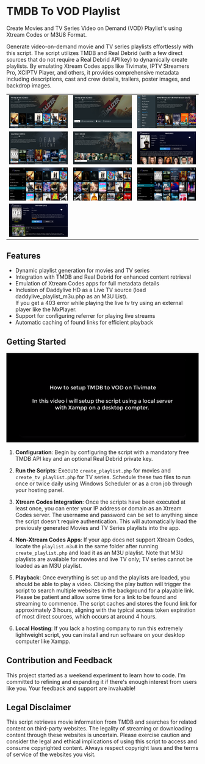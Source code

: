 # TMDB To VOD Playlist
Create Movies and TV Series Video on Demand (VOD) Playlist's using Xtream Codes or M3U8 Format.

Generate video-on-demand movie and TV series playlists effortlessly with this script. The script utilizes TMDB and Real Debrid (with a few direct sources that do not require a Real Debrid API key) to dynamically create playlists. By emulating Xtream Codes apps like Tivimate, IPTV Streamers Pro, XCIPTV Player, and others, it provides comprehensive metadata including descriptions, cast and crew details, trailers, poster images, and backdrop images.

<table>
  <tr>
    <td align="center">
      <img src="https://github.com/gogetta69/TMDB-To-VOD-Playlist/raw/main/images/101623110311.png" width="400">
    </td>
    <td align="center">
      <img src="https://github.com/gogetta69/TMDB-To-VOD-Playlist/raw/main/images/101623110433.png" width="400">
    </td>
    <td align="center">
      <img src="https://github.com/gogetta69/TMDB-To-VOD-Playlist/raw/main/images/101623110501.png" width="400">
    </td>
  </tr>
  <tr>
    <td align="center">
      <img src="https://github.com/gogetta69/TMDB-To-VOD-Playlist/raw/main/images/101623110535.png" width="400">
    </td>
    <td align="center">
      <img src="https://github.com/gogetta69/TMDB-To-VOD-Playlist/raw/main/images/101623110653.png" width="400">
    </td>
    <td align="center">
      <img src="https://github.com/gogetta69/TMDB-To-VOD-Playlist/raw/main/images/101623110819.png" width="400">
    </td>
  </tr>
  <tr>
    <td align="center">
      <img src="https://github.com/gogetta69/TMDB-To-VOD-Playlist/raw/main/images/101623110832.png" width="400">
    </td>
    <td align="center">
      <img src="https://github.com/gogetta69/TMDB-To-VOD-Playlist/raw/main/images/101623110847.png" width="400">
    </td>
    <td align="center">
      <img src="https://github.com/gogetta69/TMDB-To-VOD-Playlist/raw/main/images/101623111001.png" width="400">
    </td>
  </tr>
  <tr>
    <td align="center">
      <img src="https://github.com/gogetta69/TMDB-To-VOD-Playlist/raw/main/images/101623111026.png" width="400">
    </td>
    <!-- Add more images and rows as needed -->
  </tr>
</table>

## Features

- Dynamic playlist generation for movies and TV series
- Integration with TMDB and Real Debrid for enhanced content retrieval
- Emulation of Xtream Codes apps for full metadata details
- Inclusion of Daddylive HD as a Live TV source (load daddylive_playlist_m3u.php as an M3U List).  
  If you get a 403 error while playing the live tv try using an external player like the MxPlayer.
- Support for configuring referrer for playing live streams
- Automatic caching of found links for efficient playback

## Getting Started

[![Video Thumbnail](https://raw.githubusercontent.com/gogetta69/TMDB-To-VOD-Playlist/main/images/video%20thumbnail.PNG)](https://vimeo.com/875236252?share=copy)

1. **Configuration**: Begin by configuring the script with a mandatory free TMDB API key and an optional Real Debrid private key.

2. **Run the Scripts**: Execute `create_playlist.php` for movies and `create_tv_playlist.php` for TV series. Schedule these two files to run once or twice daily using Windows Scheduler or as a cron job through your hosting panel.

3. **Xtream Codes Integration**: Once the scripts have been executed at least once, you can enter your IP address or domain as an Xtream Codes server. The username and password can be set to anything since the script doesn't require authentication. This will automatically load the previously generated Movies and TV Series playlists into the app.

4. **Non-Xtream Codes Apps**: If your app does not support Xtream Codes, locate the `playlist.m3u8` in the same folder after running `create_playlist.php` and load it as an M3U playlist. Note that M3U playlists are available for movies and live TV only; TV series cannot be loaded as an M3U playlist.

5. **Playback**: Once everything is set up and the playlists are loaded, you should be able to play a video. Clicking the play button will trigger the script to search multiple websites in the background for a playable link. Please be patient and allow some time for a link to be found and streaming to commence. The script caches and stores the found link for approximately 3 hours, aligning with the typical access token expiration of most direct sources, which occurs at around 4 hours.

6. **Local Hosting**: If you lack a hosting company to run this extremely lightweight script, you can install and run software on your desktop computer like Xampp.

## Contribution and Feedback

This project started as a weekend experiment to learn how to code. I'm committed to refining and expanding it if there's enough interest from users like you. Your feedback and support are invaluable!

## Legal Disclaimer

This script retrieves movie information from TMDB and searches for related content on third-party websites. The legality of streaming or downloading content through these websites is uncertain. Please exercise caution and consider the legal and ethical implications of using this script to access and consume copyrighted content. Always respect copyright laws and the terms of service of the websites you visit.
